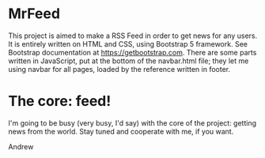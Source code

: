 # MrFeed

This project is aimed to make a RSS Feed in order to get news for any users.
It is entirely written on HTML and CSS, using Bootstrap 5 framework. See Bootstrap documentation at https://getbootstrap.com.
There are some parts written in JavaScript, put at the bottom of the navbar.html file; they let me using navbar for all pages, loaded by the reference written in footer.

# The core: feed!

I'm going to be busy (very busy, I'd say) with the core of the project: getting news from the world.
Stay tuned and cooperate with me, if you want.

Andrew
